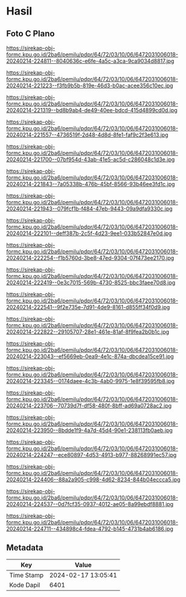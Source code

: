 # Hasil

## Foto C Plano

https://sirekap-obj-formc.kpu.go.id/2ba6/pemilu/pdpr/64/72/03/10/06/6472031006018-20240214-224811--8040636c-e6fe-4a5c-a3ca-9ca9034d8817.jpg

https://sirekap-obj-formc.kpu.go.id/2ba6/pemilu/pdpr/64/72/03/10/06/6472031006018-20240214-221223--f3fb9b5b-819e-46d3-b0ac-acee356c10ec.jpg

https://sirekap-obj-formc.kpu.go.id/2ba6/pemilu/pdpr/64/72/03/10/06/6472031006018-20240214-221319--bd8b9ab4-de49-40ee-bdcd-415d4899cd0d.jpg

https://sirekap-obj-formc.kpu.go.id/2ba6/pemilu/pdpr/64/72/03/10/06/6472031006018-20240214-221557--4736519f-2d48-4d8d-8fe1-faf9c2f3e613.jpg

https://sirekap-obj-formc.kpu.go.id/2ba6/pemilu/pdpr/64/72/03/10/06/6472031006018-20240214-221700--07bf954d-43ab-41e5-ac5d-c286048c1d3e.jpg

https://sirekap-obj-formc.kpu.go.id/2ba6/pemilu/pdpr/64/72/03/10/06/6472031006018-20240214-221843--7a05338b-476b-45bf-8566-93b46ee3fd1c.jpg

https://sirekap-obj-formc.kpu.go.id/2ba6/pemilu/pdpr/64/72/03/10/06/6472031006018-20240214-221943--079fcf1b-f484-47eb-9443-09a9dfa9330c.jpg

https://sirekap-obj-formc.kpu.go.id/2ba6/pemilu/pdpr/64/72/03/10/06/6472031006018-20240214-222101--deff387b-2c5f-4d23-9ee1-033b52847e0d.jpg

https://sirekap-obj-formc.kpu.go.id/2ba6/pemilu/pdpr/64/72/03/10/06/6472031006018-20240214-222254--f1b5760d-3be8-47ed-9304-07f473ee2170.jpg

https://sirekap-obj-formc.kpu.go.id/2ba6/pemilu/pdpr/64/72/03/10/06/6472031006018-20240214-222419--0e3c7015-569b-4730-8525-bbc3faee70d8.jpg

https://sirekap-obj-formc.kpu.go.id/2ba6/pemilu/pdpr/64/72/03/10/06/6472031006018-20240214-222541--9f2e735e-7d91-4de9-8161-d855ff34f0d9.jpg

https://sirekap-obj-formc.kpu.go.id/2ba6/pemilu/pdpr/64/72/03/10/06/6472031006018-20240214-222822--29105707-28e1-461e-81af-8f9fea2b0b1c.jpg

https://sirekap-obj-formc.kpu.go.id/2ba6/pemilu/pdpr/64/72/03/10/06/6472031006018-20240214-223043--ef5669eb-0ea9-4e1c-874a-dbcdea15ce91.jpg

https://sirekap-obj-formc.kpu.go.id/2ba6/pemilu/pdpr/64/72/03/10/06/6472031006018-20240214-223345--0174daee-4c3b-4ab0-9975-1e8f39595fb8.jpg

https://sirekap-obj-formc.kpu.go.id/2ba6/pemilu/pdpr/64/72/03/10/06/6472031006018-20240214-223706--70739d7f-df58-480f-8bff-ad69a0728ac2.jpg

https://sirekap-obj-formc.kpu.go.id/2ba6/pemilu/pdpr/64/72/03/10/06/6472031006018-20240214-223950--8bdde1f9-4a7d-45d4-90e1-238113fb0aeb.jpg

https://sirekap-obj-formc.kpu.go.id/2ba6/pemilu/pdpr/64/72/03/10/06/6472031006018-20240214-224247--ece80897-4d53-4913-b977-88268991ec57.jpg

https://sirekap-obj-formc.kpu.go.id/2ba6/pemilu/pdpr/64/72/03/10/06/6472031006018-20240214-224406--88a2a905-c998-4d62-8234-844b04eccca5.jpg

https://sirekap-obj-formc.kpu.go.id/2ba6/pemilu/pdpr/64/72/03/10/06/6472031006018-20240214-224537--0d7fcf35-0937-4012-ae05-8a99ebdf8881.jpg

https://sirekap-obj-formc.kpu.go.id/2ba6/pemilu/pdpr/64/72/03/10/06/6472031006018-20240214-224711--434898c4-fdea-4792-b145-4731b4ab6186.jpg


## Metadata

| Key        | Value               |
| ---------- | ------------------- |
| Time Stamp | 2024-02-17 13:05:41 |
| Kode Dapil | 6401                |



